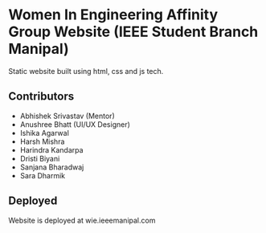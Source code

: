 # Women In Engineering Affinity Group Website (IEEE Student Branch Manipal)

Static website built using html, css and js tech.

## Contributors

 - Abhishek Srivastav (Mentor)
 - Anushree Bhatt (UI/UX Designer)
 - Ishika Agarwal
 - Harsh Mishra
 - Harindra Kandarpa
 - Dristi Biyani
 - Sanjana Bharadwaj
 - Sara Dharmik


## Deployed

Website is deployed at wie.ieeemanipal.com
